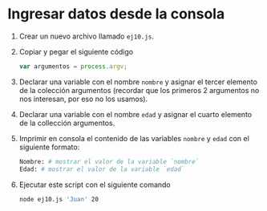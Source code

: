 # Ingresar datos desde la consola

1. Crear un nuevo archivo llamado `ej10.js`.

1. Copiar y pegar el siguiente código

    ```javascript
    var argumentos = process.argv;
    ```

1. Declarar una variable con el nombre `nombre` y asignar el tercer elemento de la colección argumentos (recordar que los primeros 2 argumentos no nos interesan, por eso no los usamos).

1. Declarar una variable con el nombre `edad` y asignar el cuarto elemento de la collección argumentos.

1. Imprimir en consola el contenido de las variables `nombre` y `edad` con el siguiente formato:

    ```bash
    Nombre: # mostrar el valor de la variable `nombre`
    Edad: # mostrar el valor de la variable `edad`
    ```

1. Ejecutar este script con el siguiente comando

    ```bash
    node ej10.js 'Juan' 20
    ```
